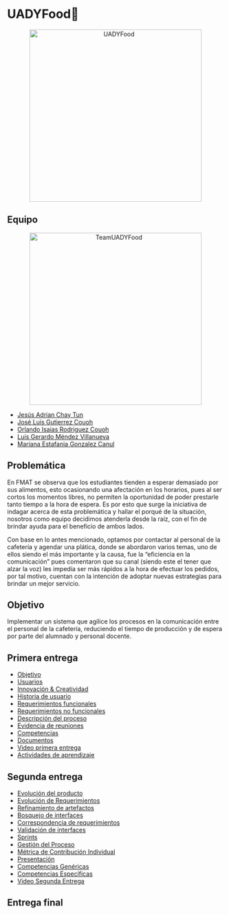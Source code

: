 # UADYFood🍔

<p align="center">
<img src="https://i.postimg.cc/MZVY2bm1/Rojo-y-Amarillo-Hot-Cake-Restaurantes-Reapertura-Comercial-Cartel-Horizontal.png" height='400' weight='800' alt="UADYFood"/>
</p>

## Equipo
<p align="center">
<img src="https://i.postimg.cc/htBQ1D1W/Turquesa-y-Blanco-Inteligente-Corporativo-Medios-y-Publicaciones-Actualizaciones-Semanales-de-Equipo.png" height='400' weight='711.111' alt="TeamUADYFood"/>
</p>

* [Jesús Adrian Chay Tun](https://github.com/JesusChay)
* [José Luis Gutierrez Couoh ](https://github.com/josegutierrezcouoh)
* [Orlando Isaias Rodriguez Couoh](https://github.com/orlandordzc)
* [Luis Gerardo Méndez Villanueva](https://github.com/GerardoVillla)
* [Mariana Estafania Gonzalez Canul](https://github.com/mglezcc)

## Problemática
En FMAT se observa que los estudiantes tienden a esperar demasiado por sus alimentos, esto ocasionando una afectación en los horarios, pues al ser cortos los momentos libres, no permiten la oportunidad de poder prestarle tanto tiempo a la hora de espera. Es por esto que surge la iniciativa de indagar acerca de esta problemática y hallar el porqué de la situación, nosotros como equipo decidimos atenderla desde la raíz, con el fin de brindar ayuda para el beneficio de ambos lados. 

Con base en lo antes mencionado, optamos por contactar al personal de la cafetería y agendar una plática, donde se abordaron varios temas, uno de ellos siendo el más importante y la causa, fue la “eficiencia en la comunicación” pues comentaron que su canal (siendo este el tener que alzar la voz) les impedía ser más rápidos a la hora de efectuar los pedidos, por tal motivo, cuentan con la intención de adoptar nuevas estrategias para brindar un mejor servicio. 



## Objetivo 
Implementar un sistema que agilice los procesos en la comunicación entre el personal de la cafetería, reduciendo el tiempo de producción y de espera por parte del alumnado y personal docente.

## Primera entrega
- [Objetivo](https://github.com/orlandordzc/UADYFoodFIS/blob/main/PRIMERA%20ENTREGA/1.1%20DESCRIPCI%C3%93N%20DEL%20SISTEMA/2.%20Objetivo.md)
- [Usuarios](https://github.com/orlandordzc/UADYFoodFIS/blob/main/PRIMERA%20ENTREGA/1.1%20DESCRIPCI%C3%93N%20DEL%20SISTEMA/3.%20Usuarios.md)
- [Innovación & Creatividad](https://github.com/orlandordzc/UADYFoodFIS/blob/main/PRIMERA%20ENTREGA/1.1%20DESCRIPCI%C3%93N%20DEL%20SISTEMA/4.%20Innovaci%C3%B3n%20%26%20Creatividad.md)
- [Historia de usuario](https://github.com/orlandordzc/UADYFoodFIS/blob/main/PRIMERA%20ENTREGA/1.2%20REQUERIMIENTOS%20%26%20CASOS%20DE%20USO/1.%20Historias%20de%20usuario.md)
- [Requerimientos funcionales](https://github.com/orlandordzc/UADYFoodFIS/blob/main/PRIMERA%20ENTREGA/1.2%20REQUERIMIENTOS%20%26%20CASOS%20DE%20USO/2.1%20Requerimientos%20funcionales.md)
- [Requerimientos no funcionales](https://github.com/orlandordzc/UADYFoodFIS/blob/main/PRIMERA%20ENTREGA/1.2%20REQUERIMIENTOS%20%26%20CASOS%20DE%20USO/2.2%20Requerimientos%20No%20Funcionales.md)
- [Descripción del proceso](https://github.com/orlandordzc/UADYFoodFIS/blob/main/PRIMERA%20ENTREGA/1.3%20PROCESO%20DE%20DESARROLLO/1.%20Descripci%C3%B3n%20del%20proceso.md)
- [Evidencia de reuniones](https://github.com/orlandordzc/UADYFoodFIS/blob/main/PRIMERA%20ENTREGA/1.3%20PROCESO%20DE%20DESARROLLO/2.%20Evidencia%20de%20reuniones.pdf)
- [Competencias](https://github.com/orlandordzc/UADYFoodFIS/blob/main/PRIMERA%20ENTREGA/1.4%20COMPETENCIAS%20DE%20LA%20ASIGNATURA/1.Competencias%20de%20la%20asignatura.md)
- [Documentos](https://github.com/orlandordzc/UADYFoodFIS/tree/main/PRIMERA%20ENTREGA/1.5%20DOCUMENTOS)
- [Video primera entrega](https://github.com/orlandordzc/UADYFoodFIS/blob/main/PRIMERA%20ENTREGA/1.5%20DOCUMENTOS/Video%20presentaci%C3%B3n.md)
- [Actividades de aprendizaje](https://github.com/orlandordzc/UADYFoodFIS/blob/main/PRIMERA%20ENTREGA/1.5%20DOCUMENTOS/Artefactos/Actividades%20de%20aprendizaje.md)

## Segunda entrega
- [Evolución del producto](https://github.com/orlandordzc/UADYFoodFIS/blob/Segunda-entrega/SEGUNDA%20ENTREGA/1.%20PRODUCTO/1.%20Evoluci%C3%B3n%20del%20Producto.md)
- [Evolución de Requerimientos](https://github.com/orlandordzc/UADYFoodFIS/blob/Segunda-entrega/SEGUNDA%20ENTREGA/2.%20REQUERIMIENTOS/1.%20Evoluci%C3%B3n%20de%20Requerimientos/1.%20Requerimientos.md)
- [Refinamiento de artefactos](https://github.com/orlandordzc/UADYFoodFIS/blob/Segunda-entrega/SEGUNDA%20ENTREGA/2.%20REQUERIMIENTOS/2.%20Refinamiento%20de%20Artefactos/Refinamiento%20de%20artefactos.pdf)
- [Bosquejo de interfaces](https://github.com/orlandordzc/UADYFoodFIS/blob/Segunda-entrega/SEGUNDA%20ENTREGA/3.%20DISE%C3%91O/1.%20Bosquejo%20de%20Interfaces.md)
- [Correspondencia de requerimientos](https://github.com/orlandordzc/UADYFoodFIS/blob/Segunda-entrega/SEGUNDA%20ENTREGA/3.%20DISE%C3%91O/2.%20Correspondencia%20de%20Requerimientos.md)
- [Validación de interfaces](https://github.com/orlandordzc/UADYFoodFIS/blob/Segunda-entrega/SEGUNDA%20ENTREGA/3.%20DISE%C3%91O/3.%20Validaci%C3%B3n%20de%20Interfaces.md)
- [Sprints](https://github.com/orlandordzc/UADYFoodFIS/tree/Segunda-entrega/SEGUNDA%20ENTREGA/4.%20PROCESO/1.%20Sprints)
- [Gestión del Proceso](https://github.com/orlandordzc/UADYFoodFIS/tree/Segunda-entrega/SEGUNDA%20ENTREGA/4.%20PROCESO/2.%20Gestion%20del%20proceso)
- [Métrica de Contribución Individual](https://github.com/orlandordzc/UADYFoodFIS/blob/Segunda-entrega/SEGUNDA%20ENTREGA/4.%20PROCESO/3.%20M%C3%A9trica%20de%20Contribuci%C3%B3n%20Individual/M%C3%A9trica%20de%20contribuci%C3%B3n.md)
- [Presentación](https://github.com/orlandordzc/UADYFoodFIS/tree/Segunda-entrega/SEGUNDA%20ENTREGA/5.%20PRESENTACI%C3%93N)
- [Competencias Genéricas](https://github.com/orlandordzc/UADYFoodFIS/blob/Segunda-entrega/SEGUNDA%20ENTREGA/6.%20COMPETENCIAS/1.%20Competencias%20Gen%C3%A9ricas.md)
- [Competencias Específicas](https://github.com/orlandordzc/UADYFoodFIS/blob/Segunda-entrega/SEGUNDA%20ENTREGA/6.%20COMPETENCIAS/2.%20Competencias%20Espec%C3%ADficas.md)
- [Video Segunda Entrega](https://github.com/orlandordzc/UADYFoodFIS/blob/Segunda-entrega/SEGUNDA%20ENTREGA/5.%20PRESENTACI%C3%93N/3.%20Video%20segunda%20entrega.md)
## Entrega final
